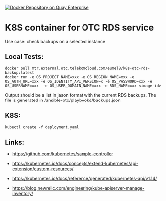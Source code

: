 [![Docker Repository on Quay Enterprise](https://mtr.external.otc.telekomcloud.com/repository/eumel8/k8s-otc-rds-backup/status "Docker Repository on Quay Enterprise")](https://mtr.external.otc.telekomcloud.com/repository/eumel8/k8s-otc-rds-backup)


K8S container for OTC RDS service
=================================

Use case: check backups on a selected instance

Local Tests:
------

```
docker pull mtr.external.otc.telekomcloud.com/eumel8/k8s-otc-rds-backup:latest
docker run -e OS_PROJECT_NAME=xxx -e OS_REGION_NAME=xxx -e OS_AUTH_URL=xxx -e OS_IDENTITY_API_VERSION=x -e OS_PASSWORD=xxx -e OS_USERNAME=xxx  -e OS_USER_DOMAIN_NAME=xxx -e RDS_NAME=xxx <image-id>
```

Output should be a list in jason format with the current RDS backups. The file is generated in /ansible-otc/playbooks/backups.json


K8S:
----

```
kubectl create -f deployment.yaml
```

Links:
------

* https://github.com/kubernetes/sample-controller

* https://kubernetes.io/docs/concepts/extend-kubernetes/api-extension/custom-resources/

* https://kubernetes.io/docs/reference/generated/kubernetes-api/v1.14/

* https://blog.newrelic.com/engineering/kube-apiserver-manage-inventory/
